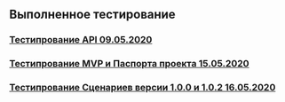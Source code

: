 ## Выполненное тестирование
### [Тестипрование API 09.05.2020](https://github.com/schstp/Theater-Platform/blob/master/api/test/test_09_05_2020.md)
### [Тестипрование MVP и Паспорта проекта 15.05.2020](https://github.com/schstp/Theater-Platform/blob/master/passport/tests/test%2015.05.2020.md)
### [Тестипрование Сценариев версии 1.0.0 и 1.0.2 16.05.2020](https://github.com/schstp/Theater-Platform/blob/master/scenarios/tests/test16.05.2020/test.md)
